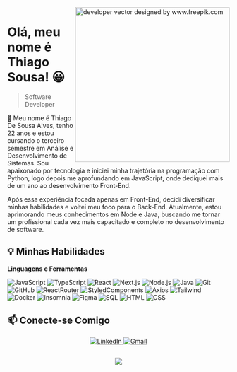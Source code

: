 <img align="right" height="350" src="https://img.freepik.com/vetores-gratis/ilustracao-do-conceito-de-codificacao-manual_114360-8193.jpg?t=st=1714166097~exp=1714169697~hmac=4ee49150f852b2c0848a9478c89b99c6d45ea8973f1bc169adbca4ce4fe50a78&w=740" alt="developer vector designed by www.freepik.com">

# Olá, meu nome é Thiago Sousa! 😀
> Software Developer

💬 Meu nome é Thiago De Sousa Alves, tenho 22 anos e estou cursando o terceiro semestre em Análise e Desenvolvimento de Sistemas. Sou apaixonado por tecnologia e iniciei minha trajetória na programação com Python, logo depois me aprofundando em JavaScript, onde dediquei mais de um ano ao desenvolvimento Front-End.

Após essa experiência focada apenas em Front-End, decidi diversificar minhas habilidades e voltei meu foco para o Back-End. Atualmente, estou aprimorando meus conhecimentos em Node e Java, buscando me tornar um profissional cada vez mais capacitado e completo no desenvolvimento de software.

## 💡 Minhas Habilidades

**Linguagens e Ferramentas**

![JavaScript](https://img.shields.io/badge/JAVASCRIPT-525252?style=for-the-badge&logo=javascript&logoColor=f1e05a)
![TypeScript](https://img.shields.io/badge/TYPESCRIPT-525252?style=for-the-badge&logo=typescript&logoColor=%233178C6)
![React](https://img.shields.io/badge/React-525252?style=for-the-badge&logo=react&logoColor=5ed3f3)
![Next.js](https://img.shields.io/badge/Next.js-525252?style=for-the-badge&logo=next.js&logoColor=ffffff)
![Node.js](https://img.shields.io/badge/Node.js-525252?style=for-the-badge&logo=node.js&logoColor=8CC84B)
![Java](https://img.shields.io/badge/Java-525252?style=for-the-badge&logo=java&logoColor=ed8b00)
![Git](https://img.shields.io/badge/Git-525252?style=for-the-badge&logo=git&logoColor=e94e31)
![GitHub](https://img.shields.io/badge/GitHub-525252?style=for-the-badge&logo=github&logoColor=000000)
![ReactRouter](https://img.shields.io/badge/ReactRouter-525252?style=for-the-badge&logo=reactrouter&logoColor=f14747)
![StyledComponents](https://img.shields.io/badge/StyledComponents-525252?style=for-the-badge&logo=styledcomponents&logoColor=f7cb56)
![Axios](https://img.shields.io/badge/Axios-525252?style=for-the-badge&logo=axios&logoColor=5ed3f3)
![Tailwind](https://img.shields.io/badge/Tailwind-525252?style=for-the-badge&logo=tailwindcss&logoColor=36b7f0)
![Docker](https://img.shields.io/badge/Docker-525252?style=for-the-badge&logo=docker&logoColor=35add2)
![Insomnia](https://img.shields.io/badge/Insomnia-525252?style=for-the-badge&logo=insomnia&logoColor=35add2)
![Figma](https://img.shields.io/badge/Figma-525252?style=for-the-badge&logo=figma&logoColor=f14747)
![SQL](https://img.shields.io/badge/SQL-525252?style=for-the-badge&logo=sqlite&logoColor=003B57)
![HTML](https://img.shields.io/badge/html-525252?style=for-the-badge&logo=html&logoColor=35add2)
![CSS](https://img.shields.io/badge/css-525252?style=for-the-badge&logo=css&logoColor=35add2)

## 📫 Conecte-se Comigo

<div align="center">
  <a href="https://www.linkedin.com/in/thiagodsousa/" target="_blank">
  <img src="https://img.shields.io/badge/-LinkedIn-%230077B5?style=for-the-badge&logo=linkedin&logoColor=white" alt="LinkedIn" target="_blank">
  </a>
  </a>
  <a href="mailto:sousaalvesth@gmail.com">
  <img src="https://img.shields.io/badge/-Gmail-%23333?style=for-the-badge&logo=gmail&logoColor=white" alt="Gmail">
  </a>
</div>

##
<p align="center">
  <img src="https://media3.giphy.com/media/v1.Y2lkPTc5MGI3NjExeGNrdjM2Y2QxdXJoNnlqbWg5OWdyMzd2YWkyMGVwenQzZ2hoNmVrYSZlcD12MV9pbnRlcm5hbF9naWZfYnlfaWQmY3Q9Zw/JqmupuTVZYaQX5s094/giphy.gif">
</p>
